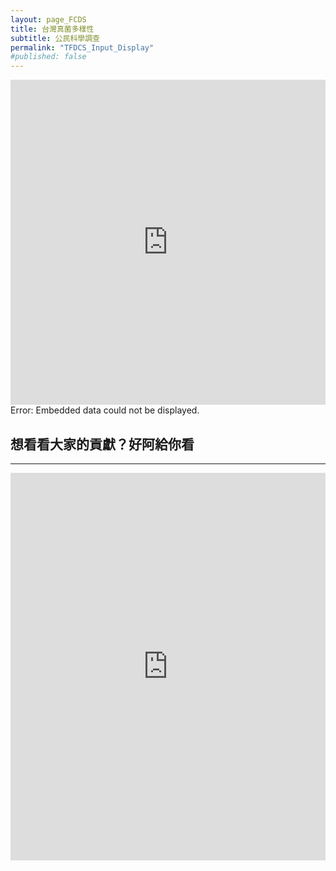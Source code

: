 ```yaml
---
layout: page_FCDS
title: 台灣真菌多樣性
subtitle: 公民科學調查
permalink: "TFDCS_Input_Display"
#published: false
---
```

<iframe referrerpolicy="no-referrer-when-downgrade" height="520" width="100%" style="border:none;" src="https://view-awesome-table.com/-MdcEQCP3pRK4wRmkIG_/view"></iframe>
<object data="https://script.google.com/macros/s/AKfycbxrdsNgC6D8sihpNH5xGfSOjjIH82lenuD3iHG1N_sgYH5UpKelrn0WMC0vROZ-utEmUw/exec" width="100%" height="1100">
    Error: Embedded data could not be displayed.
</object>
<h2>想看看大家的貢獻？好阿給你看</h2>
<hr>
<iframe referrerpolicy="no-referrer-when-downgrade" height="620" width="100%" style="border:none;" src="https://view-awesome-table.com/-MdcIcYQ-6J01f22E6UG/view"></iframe>


